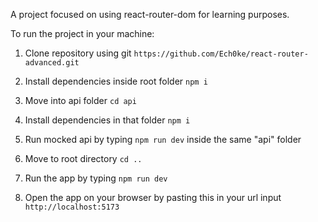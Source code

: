 A project focused on using react-router-dom for learning purposes.

To run the project in your machine:

1. Clone repository using git `https://github.com/Ech0ke/react-router-advanced.git`

2. Install dependencies inside root folder `npm i`

3. Move into api folder `cd api`

4. Install dependencies in that folder `npm i`

5. Run mocked api by typing `npm run dev` inside the same "api" folder

6. Move to root directory `cd ..`

7. Run the app by typing `npm run dev`

8. Open the app on your browser by pasting this in your url input `http://localhost:5173`
